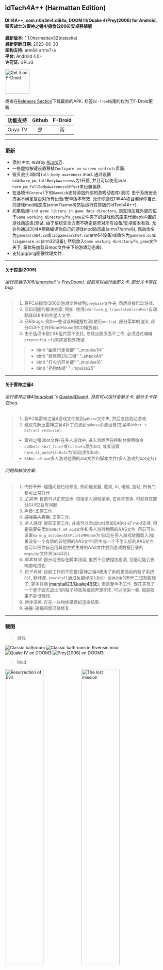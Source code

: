 ## idTech4A++ (Harmattan Edition)
#### DIII4A++, com.n0n3m4.diii4a, DOOM III/Quake 4/Prey(2006) for Android, 毁灭战士3/雷神之锤4/掠食(2006)安卓移植版
**最新版本:**
1.1.0harmattan32(natasha)  
**最新更新日期:**
2023-06-30  
**架构支持:**
arm64 armv7-a  
**平台:**
Android 4.0+  
**许可证:**
GPLv3

[<img src="https://fdroid.gitlab.io/artwork/badge/get-it-on.png"
alt="Get it on F-Droid"
height="80">](https://f-droid.org/packages/com.karin.idTech4Amm/)

或者在[Releases Section](https://github.com/glKarin/com.n0n3m4.diii4a/releases/latest)下载最新的APK.
标签以`-free`结尾的仅为了F-Droid更新.

| 功能支持 | Github | F-Droid |
|:-|:-:|:-:|
| Ouya TV | 是 | 否 |

----------------------------------------------------------------------------------
### 更新

* 添加 `中文`, `俄语`(by [ALord7](https://4pda.ru/forum/index.php?showuser=5043340)).
* 一些虚拟按键设置移植`Configure on-screen controls`页面.
* 毁灭战士3新增`full-body awareness` mod. 通过设置cvar`harm_pm_fullBodyAwareness`为1开启, 并且可以使用cvar `harm_pm_fullBodyAwarenessOffset`来设置偏移.
* 在选项卡`General`下的`GameLib`支持添加外部的游戏动态库(测试. 由于系统安全方案不确定是否对所有设备/安卓版本有效. 允许你通过DIII4A项目编译你自己的游戏mod动态库(armv7/armv8)然后运行在原版的idTech4A++).
* 如果启用`Find game library in game data directory`, 则支持加载外部的位于`Game working directory`/`fs_game`文件夹下的游戏动态库来代替apk内置的游戏动态库(测试. 由于系统安全方案不确定是否对所有设备/安卓版本有效. 允许你通过DIII4A项目编译你自己的游戏mod动态库(armv7/armv8), 然后命名为`gameaarch64.so`或`libgameaarch64.so`(arm64设备)或命名为`gamearm.so`或`libgamearm.so`(arm32设备), 然后放入`Game working directory`/`fs_game`文件夹下, 将优先加载该mod文件夹下的游戏动态库).
* 支持jpg/png图像纹理文件.

----------------------------------------------------------------------------------

#### 关于掠食(2006)
###### 运行掠食(2006)([jmarshall](https://github.com/jmarshall23) 's [PreyDoom](https://github.com/jmarshall23/PreyDoom)). 目前可以运行全部关卡, 部分关卡存在bug.
> 1. 将PC端掠食(2006)游戏文件放到`preybase`文件夹, 然后直接启动游戏.
> 2. 已知问题的解决方案: 例如. 使用cvar `harm_g_translateAlienFont`自动翻译GUI中的外星人文字.
> 3. 已知bugs: 例如一些错误的碰撞检测(使用`noclip`), 部分菜单的渲染, 部分GUI不工作(RoadHouse的CD播放器).
> 4. 由于选项卡窗口UI组件暂不支持, 导致设置页面不工作, 必须通过编辑`preyconfig.cfg`来绑定额外按键.
> > * bind "幽灵行走按键" "_impulse54"
> > * bind "武器第2攻击键" "_attackAlt"
> > * bind "打火机开关键" "_impulse16"
> > * bind "扔物体键" "_impulse25"

----------------------------------------------------------------------------------

#### 关于雷神之锤4
###### 运行雷神之锤4([jmarshall](https://github.com/jmarshall23) 's [Quake4Doom](https://github.com/jmarshall23/Quake4Doom)). 目前可以运行全部关卡, 部分关卡存在bug.  
> 1. 将PC端雷神之锤4游戏文件放到`q4base`文件夹, 然后直接启动游戏.
> 2. 建议先解压雷神之锤4补丁资源到`q4base`资源目录(在菜单`Other` -> `Extract resource`).
> - 雷神之锤3bot文件(在多人游戏中, 进入游戏后在控制台使用命令`addbots <bot_file>`或`fillbots`添加bot, 或者设置`harm_si_autoFillBots`为1自动添加bot).
> - `SABot a9 mod`多人游戏地图的aas文件和脚本文件(多人游戏的bot支持).

###### 问题和解决方案:    
> 1. ~~门打不开~~: 碰撞问题已经修复, 例如触发器, 载具, AI, 电梯, 血站, 所有门都可正常打开.
> 2. *主菜单*: 目前可以正常显示, 包括多人游戏菜单, 去掉背景色. 可能存在部分GUI交互有问题.
> 3. ~~声音~~: 正常工作.
> 4. ~~游戏载入界面~~: 正常工作.
> 5. *多人游戏*: 目前正常工作, 并且可以添加bot(添加SABot a7 mod支持, 但是需要先添加`SABot a9 mod`文件和多人游戏地图的AAS文件, 目前可以设置`harm_g_autoGenAASFileInMPGame`为1自动在多人游戏地图载入(如果没有一个有效的该地图的AAS文件)后生成一个不怎么好的AAS文件, 也可以把你自己用其他方式生成的AAS文件放到游戏数据目录的`maps/mp`文件夹(aas32)).
> 6. *脚本错误*: 部分地图存在脚本错误, 虽然不会使程序崩溃, 但是可能会影响游戏进程.
> 7. *粒子系统*: 目前工作的不完整(雷神之锤4使用了新的更高级的粒子系统`BSE`, 非开源, `jmarshall`通过反编译`深入敌后: 雷神战争`的BSE二进制实现了, 更多详情 [jmarshall23/Quake4BSE](https://github.com/jmarshall23/Quake4BSE)), 但是至今不工作. 现在实现了一个基于毁灭战士3的粒子特效系统的开源BSE, 可以渲染一些, 但是效果不是很理想.
> 8. *物体渲染*: 存在一些物体错误的渲染结果.
> 9. ~~碰撞~~: 碰撞问题已经修复.

----------------------------------------------------------------------------------
### 截图
> 游戏

<img src="https://github.com/glKarin/com.n0n3m4.diii4a/raw/package/screenshot/Screenshot_doom3_bathroom.png" alt="Classic bathroom">
<img src="https://github.com/glKarin/com.n0n3m4.diii4a/raw/package/screenshot/Screenshot_bathroom_jill_stars.png" alt="Classic bathroom in Rivensin mod">
<img src="https://github.com/glKarin/com.n0n3m4.diii4a/raw/package/screenshot/Screenshot_quake4_game_2.png" alt="Quake IV on DOOM3">
<img src="https://github.com/glKarin/com.n0n3m4.diii4a/raw/package/screenshot/Screenshot_prey_girlfriend.png" alt="Prey(2006) on DOOM3">

> Mod

<img src="https://github.com/glKarin/com.n0n3m4.diii4a/raw/package/screenshot/Screenshot_doom3_roe.png" width="50%" alt="Resurrection of Evil"><img src="https://github.com/glKarin/com.n0n3m4.diii4a/raw/package/screenshot/Screenshot_doom3_the_lost_mission.png" width="50%" alt="The lost mission">
<img src="https://github.com/glKarin/com.n0n3m4.diii4a/raw/package/screenshot/Screenshot_classic_doom3.png" width="50%" alt="Classic DOOM"><img src="https://github.com/glKarin/com.n0n3m4.diii4a/raw/package/screenshot/Screenshot_doom3_hardcorps.png" width="50%" alt="Hardcorps">
<img src="https://github.com/glKarin/com.n0n3m4.diii4a/raw/package/screenshot/Screenshot_doom3_rivensin.png" width="50%" alt="Rivensin"><img src="https://github.com/glKarin/com.n0n3m4.diii4a/raw/package/screenshot/Screenshot_quake4.png" width="50%" alt="Quake IV">
<img src="https://github.com/glKarin/com.n0n3m4.diii4a/raw/package/screenshot/Screenshot_prey.png" width="50%" alt="Prey(2006)">

----------------------------------------------------------------------------------

### 更新:

[更新日志](CHANGES.zh.md ':include')

----------------------------------------------------------------------------------

### 移植:

#### 安卓系统上的引擎
##### 安卓系统编译声明宏`__ANDROID__`.
> 1. _OPENSLES: OpenSLES声音支持.
> 2. _MULTITHREAD: 多线程支持.
> 3. _USING_STB: 使用stb加载jpeg/png纹理图片支持.
> 4. _K_CLANG: 如果使用clang编译而不是GCC.

#### 如果想要移植`雷神之锤4`和`掠食(2006)`到同基于开源版本的`毁灭战士3`源码的PC端或其他平台, 由于DIII4A基于安卓平台和OpenGL ES2.0, 所以和原始的代码有些区别. 但是我把所有修改都用宏在源码上做了标记作为补丁, 但即使这样也要搜索这些宏和手动应用这些补丁.
#### 为了保持原毁灭战士3的源码结构, 对于全部新增加的源码文件, 我放在了外面的新文件夹中, 并且在这些新文件夹内保持和毁灭战士3一样的目录结构(例如. framework, renderer, idlib...).

#### 雷神之锤4
##### `_RAVEN`, `_QUAKE4`是补丁宏, 在`DIII4A`源码中查找.
##### 所有新源码放置在`raven`文件夹.
> 1. _RAVEN: 编译`core引擎 (毁灭战士3的源码)`和`idlib (毁灭战士3的源码)`.
> 2. _QUAKE4: 编译`游戏 (雷神之锤4的SDK源码)`库.
> 3. 构建core引擎: 声明宏`_RAVEN`, `_RAVEN_FX(如果需要OpenBSE, 非必须)`
> 4. 构建游戏库: 声明宏`_RAVEN`, `_QUAKE4`
##### 关于`BSE`
由于`BSE`没开源, 所有我默认使用了一个什么都不做的空实现和一个不完整的但可以工作的基于毁灭战士3原来的Particle/Fx粒子特效系统的实现(使用宏`_RAVEN_FX`标记).
##### 关于`BOT`
声明宏`MOD_BOTS`将编译SABot a7(来自毁灭战士3) mod源码的多人游戏的bot支持.

#### 掠食(2006)
##### `_HUMANHEAD`, `_PREY`是补丁宏, 在`DIII4A`源码中查找.
##### 所有新源码放置在`humanhead`文件夹.
> 1. _HUMANHEAD: 编译`core引擎(毁灭战士3的源码)`和`idlib (毁灭战士3的源码)`.
> 2. _PREY: 编译`游戏 (掠食(2006)的SDK源码)`库.
> 3. 构建core引擎: 声明宏`_HUMANHEAD`
> 4. 构建游戏库: 声明宏`_HUMANHEAD`, `_PREY`, 和原来SDK的宏`HUMANHEAD`

----------------------------------------------------------------------------------

### 关于:

* 源码在apk里的`assets/source`目录下.
	
----------------------------------------------------------------------------------

### 分支:

> `master`:
> * /DIII4A: 前端启动器源码
> * /doom3: 游戏源码

> `free`:
> * F-Droid自由版本.

> `package`:
> * /*.apk: 所有构建
> * /screenshot: 截图
> * /source: 引用的源码
> * /pak: 游戏资源
> * /CHECK_FOR_UPDATE.json: 检查更新的配置JSON

> `n0n3m4_original_old_version`:
> * 原来旧的`n0n3m4`的版本.

----------------------------------------------------------------------------------
### 其他下载方式:

* [Google: https://drive.google.com/drive/folders/1qgFWFGICKjcQ5KfhiNBHn_JYhJN5XoLb](https://drive.google.com/drive/folders/1qgFWFGICKjcQ5KfhiNBHn_JYhJN5XoLb)
* [Baidu网盘: https://pan.baidu.com/s/1hXvKmrajAACfcCj9_ThZ_w](https://pan.baidu.com/s/1hXvKmrajAACfcCj9_ThZ_w) 提取码: `pyyj`
* [Baidu贴吧: BEYONDK2000](https://tieba.baidu.com/p/6825594793)
* [F-Droid(不同的签名)](https://f-droid.org/packages/com.karin.idTech4Amm/)
----------------------------------------------------------------------------------
